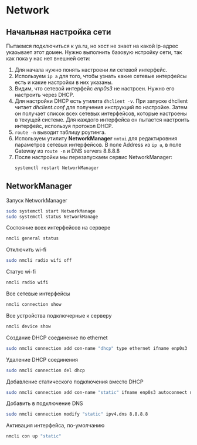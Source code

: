 # Network
## Начальная настройка сети
Пытаемся подключиться к ya.ru, но хост не знает на какой ip-адрес указывает этот домен. Нужно выполнить базовую нстройку сети, так как пока у нас нет внешней сети:
1. Для начала нужно понять настроени ли сетевой интерфейс.
2. Используем `ip a` для того, чтобы узнать какие сетевые интерфейсы есть и какие настройки в них указаны. 
3. Видим, что сетевой интерфейс *enp0s3* не настроен. Нужно его настроить через DHCP.
4. Для настройки DHCP есть утилита `dhclient -v`. При запуске dhclient читает _dhclient.conf_ для получения инструкций по настройке. Затем он получает список всех сетевых интерфейсов, которые настроены в текущей системе. Для каждого интерфейса он пытается настроить интерфейс, используя протокол DHCP.
5. `route -n` выводит таблицу роутинга.
6. Используем утилиту **NetworkManager** `nmtui` для редактировния параметров сетевых интерфейсов. В поле Address из `ip a`, в поле  Gateway  из `route -n` и DNS servers 8.8.8.8
7. После настройки мы перезапускаем сервис NetworkManager: 
	```bash
	systemctl restart NetworkManager
	```

## NetworkManager
Запуск NetworkManager 
```bash
sudo systemctl start NetworkManage
sudo systemctl status NetworkManage
```

Состояние всех интерфейсов на сервере
```bash
nmcli general status
```

Отключить wi-fi
```bash
sudo nmcli radio wifi off 
```

Статус wi-fi
```bash
nmcli radio wifi
```

Все сетевые интерфейсы
``` bash
nmcli connection show
```

Все устройства подключерные к серверу
```bash
nmcli device show
```

Создание DHCP соединение по ethernet
```bash
sudo nmcli connection add con-name "dhcp" type ethernet ifname enp0s3
```

Удаление DHCP соединения
```bash
sudo nmcli connection del dhcp 
```

Добавление статического подключения вместо DHCP
```bash
sudo nmcli connection add con-name "static" ifname enp0s3 autoconnect no type ethernet ip4 192.168.43.101 gw4 192.168.43.1  # адрес внешнего сетевого устройства потом шлюз, "ip a && route -n"
```

Добавить в подключение DNS
```bash
sudo nmcli connection modify "static" ipv4.dns 8.8.8.8  
```

Активация интерфейса, по-умолчанию
```bash
nmcli con up "static"
```
